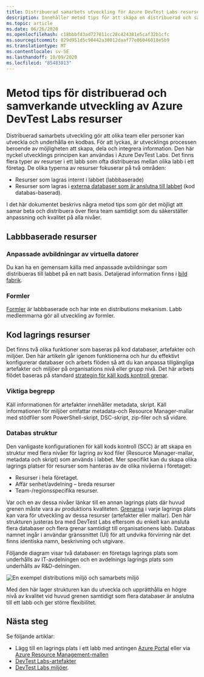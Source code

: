 ```yaml
---
title: Distribuerad samarbets utveckling för Azure DevTest Labs resurser
description: Innehåller metod tips för att skapa en distribuerad och samarbets utvecklings miljö för att utveckla DevTest Labs-resurser.
ms.topic: article
ms.date: 06/26/2020
ms.openlocfilehash: c18bbbfd3ad727811cc28c424381e5caf32b1cfc
ms.sourcegitcommit: 829d951d5c90442a38012daaf77e86046018e5b9
ms.translationtype: MT
ms.contentlocale: sv-SE
ms.lasthandoff: 10/09/2020
ms.locfileid: "85483813"
---
```

# <a name="best-practices-for-distributed-and-collaborative-development-of-azure-devtest-labs-resources"></a>Metod tips för distribuerad och samverkande utveckling av Azure DevTest Labs resurser
Distribuerad samarbets utveckling gör att olika team eller personer kan utveckla och underhålla en kodbas. För att lyckas, är utvecklings processen beroende av möjligheten att skapa, dela och integrera information. Den här nyckel utvecklings principen kan användas i Azure DevTest Labs. Det finns flera typer av resurser i ett labb som ofta distribueras mellan olika labb i ett företag. De olika typerna av resurser fokuserar på två områden:

- Resurser som lagras internt i labbet (labbbaserade)
- Resurser som lagras i [externa databaser som är anslutna till labbet](devtest-lab-add-artifact-repo.md) (kod databas-baserad). 

I det här dokumentet beskrivs några metod tips som gör det möjligt att samar beta och distribuera över flera team samtidigt som du säkerställer anpassning och kvalitet på alla nivåer.

## <a name="lab-based-resources"></a>Labbbaserade resurser

### <a name="custom-virtual-machine-images"></a>Anpassade avbildningar av virtuella datorer
Du kan ha en gemensam källa med anpassade avbildningar som distribueras till labbet på en natt basis. Detaljerad information finns i [bild fabrik](image-factory-create.md).    

### <a name="formulas"></a>Formler
[Formler](devtest-lab-manage-formulas.md) är labbbaserade och har inte en distributions mekanism. Labb medlemmarna gör all utveckling av formler. 

## <a name="code-repository-based-resources"></a>Kod lagrings resurser
Det finns två olika funktioner som baseras på kod databaser, artefakter och miljöer. Den här artikeln går igenom funktionerna och hur du effektivt konfigurerar databaser och arbets flöden så att du kan anpassa tillgängliga artefakter och miljöer på organisations nivå eller grupp nivå.  Det här arbets flödet baseras på standard [strategin för käll kods kontroll grenar](/azure/devops/repos/tfvc/branching-strategies-with-tfvc?view=azure-devops). 

### <a name="key-concepts"></a>Viktiga begrepp
Käll informationen för artefakter innehåller metadata, skript. Käll informationen för miljöer omfattar metadata-och Resource Manager-mallar med stödfiler som PowerShell-skript, DSC-skript, zip-filer och så vidare.  

### <a name="repository-structure"></a>Databas struktur  
Den vanligaste konfigurationen för käll kods kontroll (SCC) är att skapa en struktur med flera nivåer för lagring av kod filer (Resource Manager-mallar, metadata och skript) som används i labbet. Mer specifikt kan du skapa olika lagrings platser för resurser som hanteras av de olika nivåerna i företaget:   

- Resurser i hela företaget.
- Affär senhet/avdelning – breda resurser
- Team-/regionsspecifika resurser.

Var och en av dessa nivåer länkar till en annan lagrings plats där huvud grenen måste vara av produktions kvaliteten. [Grenarna](/azure/devops/repos/git/git-branching-guidance?view=azure-devops) i varje lagrings plats kan vara för utveckling av dessa resurser (artefakter eller mallar). Den här strukturen justeras bra med DevTest Labs eftersom du enkelt kan ansluta flera databaser och flera grenar samtidigt till organisationens labb. Databas namnet ingår i användar gränssnittet (UI) för att undvika förvirring när det finns identiska namn, beskrivning och utgivare.
     
Följande diagram visar två databaser: en företags lagrings plats som underhålls av IT-avdelningen och en avdelnings lagrings plats som underhålls av R&D-delningen.

![En exempel distributions miljö och samarbets miljö](./media/best-practices-distributive-collaborative-dev-env/distributive-collaborative-dev-env.png)
   
Med den här lager strukturen kan du utveckla och upprätthålla en högre nivå av kvalitet vid huvud grenen samtidigt som flera databaser är anslutna till ett labb och ger större flexibilitet.

## <a name="next-steps"></a>Nästa steg    
Se följande artiklar:

- Lägg till en lagrings plats i ett labb med antingen [Azure Portal](devtest-lab-add-artifact-repo.md) eller via [Azure Resource Management-mallen](add-artifact-repository.md)
- [DevTest Labs-artefakter](devtest-lab-artifact-author.md)
- [DevTest Labs miljöer](devtest-lab-create-environment-from-arm.md).
